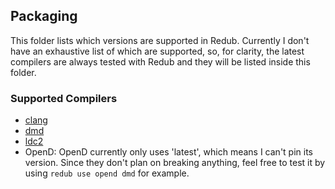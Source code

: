 ## Packaging

This folder lists which versions are supported in Redub.
Currently I don't have an exhaustive list of which are supported, so, for clarity, the latest compilers are always tested with Redub and they will be listed inside this folder.

### Supported Compilers
- [clang](clang_version)
- [dmd](dmd_version)
- [ldc2](ldc2_version)
- OpenD: OpenD currently only uses 'latest', which means I can't pin its version. Since they don't plan on breaking anything, feel free to test it by using `redub use opend dmd` for example.
